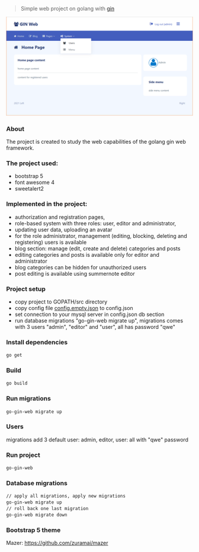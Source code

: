 
> Simple web project on golang with [gin](https://github.com/gin-gonic/gin)

[![title.png](title.png)](#title)

### About
The project is created to study the web capabilities of the golang gin web framework.

### The project used:
- bootstrap 5
- font awesome 4
- sweetalert2

### Implemented in the project:
- authorization and registration pages,
- role-based system with three roles: user, editor and administrator,
- updating user data, uploading an avatar
- for the role administrator, management (editing, blocking, deleting and registering) users is available
- blog section: manage (edit, create and delete) categories and posts
- editing categories and posts is available only for editor and administrator
- blog categories can be hidden for unauthorized users
- post editing is available using summernote editor 

### Project setup
- copy project to GOPATH/src directory
- copy config file [config.empty.json](config.empty.json) to config.json
- set connection to your mysql server in config.json db section
- run database migrations "go-gin-web migrate up", migrations comes with 3 users "admin", "editor" and "user", all has password "qwe"

### Install dependencies
```bash
go get
```

### Build
```bash
go build
```

### Run migrations
```bash
go-gin-web migrate up
```

### Users
migrations add 3 default user: admin, editor, user: all with "qwe" password

### Run project
```bash
go-gin-web
```

### Database migrations
```bash
// apply all migrations, apply new migrations
go-gin-web migrate up
// roll back one last migration
go-gin-web migrate down
```

### Bootstrap 5 theme
Mazer: https://github.com/zuramai/mazer
